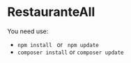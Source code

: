# RestauranteAll

You need use:

- ```npm install ``` or ``` npm update```
- ```composer install``` or ```composer update```

